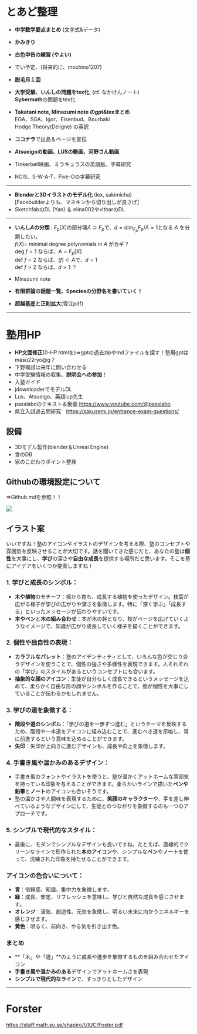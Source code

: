 # とあど整理
- **中学数学要点まとめ** (文字式&データ)
- **かみきり**
- **白色申告の練習 (やよい)**
- でい予定、(将来的に、mochino1207)
- **脱毛月１回**
- **大学受験、いんしの問題をtex化**, (cf. なかけんノート)  
**Sybermath**の問題をtex化

- **Takatani note, Minazumi note のgpt&texまとめ**  
EGA、SGA、Igor、Eisenbud、Bourbaki  
Hodge Theory(Deligne) の英訳

- **ココナラ**で出品＆ページを宣伝
- **Atsueigoの動画、LUSの動画、河野さん動画**
- Tinkerbell映画、ミラキュラスの英語版、字幕研究
- NCIS、S-W-A-T、Five-Oの字幕研究

---

- **Blenderと3Dイラストのモデル化** (lex, sakimicha)  
[Facebuilderよりも、マネキンから切り出しが良さげ]
- SketchfabのDL (Yan) ＆ elina002やvltharのDL

---

- **いんし$A$の分類** : $F_p [X]$の部分環$A  \supset F_p$で、$d = \dim _ {F_p} F_p /A =1$となる $A$ を分類したい。  
$f(X) =$ minimal degree polynomials in $A$ がカギ？  
deg $f=1$ ならば、$A=F_p[X]$  
def $f=2$ ならば、$(f) \subset A$で、$d=1$  
def $f>2$ ならば、$d>1$ ？

- Minazumi note
- **有限群論の話題一覧、Speciesの分野名を書いていく！**
- **超越基底と正則拡大**(雪江pdf)


---

# 塾用HP
- **HP文面修正**(0-HP.htmlを)⇒gptの過去zipやmdファイルを探す！塾用gptはmasu22ryo@g？
- 下野模試は来年に問い合わせる
- 中学受験情報の収集、**説明会への参加**！
- 入塾ガイド
- jdownloaderでモデルDL
- Lus、Atsueigo、英語lup先生
- passlaboのテキスト＆動画   https://www.youtube.com/@passlabo
- 県立入試過去問研究　https://sakusemi.jp/entrance-exam-questions/

## 設備
- 3Dモデル製作(blender＆Unreal Engine)
- 食のDB
- 家のこだわりポイント整理

## Githubの環境設定について
⇒Github.mdを参照！！  

<!-- バッジの作り方：https://shields.io/badges -->
<!-- https://qiita.com/shun198/items/c983c713452c041ef787 -->
<img src="https://img.shields.io/badge/やること-you_like-blue">


## イラスト案

いいですね！塾のアイコンやイラストのデザインを考える際、塾のコンセプトや雰囲気を反映させることが大切です。話を聞いてきた感じだと、あなたの塾は**個性**を大事にし、**学び**の深さや**自由な成長**を提供する場所だと思います。そこを基にアイデアをいくつか提案しますね！

### 1. **学びと成長のシンボル：**
   - **木や植物**のモチーフ：根から育ち、成長する植物を使ったデザイン。枝葉が広がる様子が学びの広がりや深さを象徴します。特に「深く学ぶ」「成長する」といったメッセージが伝わりやすいです。
   - **本やペン**と**木の組み合わせ**：本が木の幹となり、枝がページを広げていくようなイメージで、知識が広がり成長していく様子を描くことができます。

### 2. **個性や独自性の表現：**
   - **カラフルなパレット**：塾のアイデンティティとして、いろんな色が交じり合うデザインを使うことで、個性の強さや多様性を表現できます。人それぞれの「学び」のスタイルがあるというコンセプトにも合います。
   - **抽象的な顔のアイコン**：生徒が自分らしく成長できるというメッセージを込めて、柔らかく自由な形の顔やシンボルを作ることで、塾が個性を大事にしていることが伝わるかもしれません。

### 3. **学びの道を象徴する：**
   - **階段や道のシンボル**：「学びの道を一歩ずつ進む」というテーマを反映するため、階段や一本道をアイコンに組み込むことで、進むべき道を示唆し、常に前進するという意味を込めることができます。
   - **矢印**：矢印が上向きに進むデザインも、成長や向上を象徴します。

### 4. **手書き風や温かみのあるデザイン：**
   - 手書き風のフォントやイラストを使うと、塾が温かくアットホームな雰囲気を持っている印象を与えることができます。柔らかいラインで描いた**ペンや鉛筆**と**ノート**のアイコンも合いそうです。
   - 塾の温かさや人間味を表現するために、**笑顔のキャラクター**や、手を差し伸べているようなデザインにして、生徒とのつながりを象徴するのも一つのアプローチです。

### 5. **シンプルで現代的なスタイル：**
   - 最後に、モダンでシンプルなデザインも良いですね。たとえば、直線的でクリーンなラインで形作られた**本のアイコン**や、シンプルな**ペン**や**ノート**を使って、洗練された印象を持たせることができます。

### アイコンの色合いについて：
   - **青**：信頼感、知識、集中力を象徴します。
   - **緑**：成長、安定、リフレッシュを意味し、学びと自然な成長を感じさせます。
   - **オレンジ**：活気、創造性、元気を象徴し、明るい未来に向かうエネルギーを感じさせます。
   - **黄色**：明るく、前向き、やる気を引き出す色。

### まとめ
- **「木」や「道」**のように成長や進歩を象徴するものを組み合わせたアイコン
- **手書き風や温かみのある**デザインでアットホームさを表現
- **シンプルで現代的なライン**で、すっきりとしたデザイン

---

# Forster
https://staff.math.su.se/shapiro/UIUC/Foster.pdf
